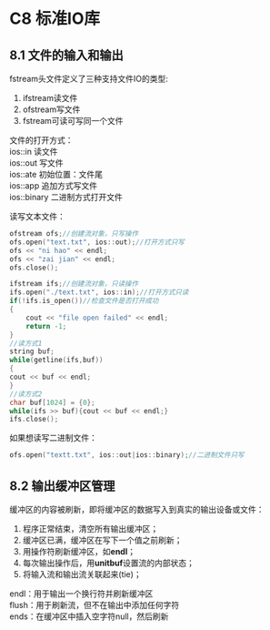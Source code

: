 # C8 标准IO库
## 8.1 文件的输入和输出
fstream头文件定义了三种支持文件IO的类型:
1. ifstream读文件
2. ofstream写文件
3. fstream可读可写同一个文件

文件的打开方式：  
ios::in     读文件  
ios::out    写文件  
ios::ate    初始位置：文件尾  
ios::app    追加方式写文件  
ios::binary 二进制方式打开文件  




读写文本文件：
```c++
ofstream ofs;//创建流对象，只写操作
ofs.open("text.txt", ios::out);//打开方式只写
ofs << "ni hao" << endl;
ofs << "zai jian" << endl;
ofs.close();
```

```c++
ifstream ifs;//创建流对象，只读操作
ifs.open("./text.txt", ios::in);//打开方式只读
if(!ifs.is_open())//检查文件是否打开成功
{
    cout << "file open failed" << endl;
    return -1;
}
//读方式1
string buf;
while(getline(ifs,buf))
{
cout << buf << endl;
}
//读方式2
char buf[1024] = {0};
while(ifs >> buf){cout << buf << endl;}
ifs.close();
```
如果想读写二进制文件：
```c++
ofs.open("textt.txt", ios::out|ios::binary);//二进制文件只写
```
## 8.2 输出缓冲区管理
缓冲区的内容被刷新，即将缓冲区的数据写入到真实的输出设备或文件：
1. 程序正常结束，清空所有输出缓冲区；
2. 缓冲区已满，缓冲区在写下一个值之前刷新；
3. 用操作符刷新缓冲区，如**endl**；
4. 每次输出操作后，用**unitbuf**设置流的内部状态；
5. 将输入流和输出流关联起来(tie)；

endl：用于输出一个换行符并刷新缓冲区  
flush：用于刷新流，但不在输出中添加任何字符  
ends：在缓冲区中插入空字符null，然后刷新
